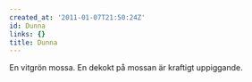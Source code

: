 ```yaml
---
created_at: '2011-01-07T21:50:24Z'
id: Dunna
links: {}
title: Dunna
---
```


En vitgrön mossa. En dekokt på mossan är kraftigt uppiggande.
